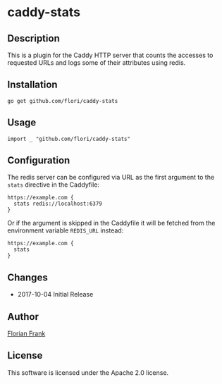 # caddy-stats

## Description

This is a plugin for the Caddy HTTP server that counts the accesses to requested
URLs and logs some of their attributes using redis.

## Installation

```
go get github.com/flori/caddy-stats
```

## Usage

```
import _ "github.com/flori/caddy-stats"
```

## Configuration

The redis server can be configured via URL as the first argument to the `stats` directive in the Caddyfile:

```
https://example.com {
  stats redis://localhost:6379
}
```

Or if the argument is skipped in the Caddyfile it will be fetched from the environment variable `REDIS_URL`
instead:

```
https://example.com {
  stats
}
```

## Changes

* 2017-10-04 Initial Release

## Author

[Florian Frank](mailto:flori@ping.de)

## License

This software is licensed under the Apache 2.0 license.
